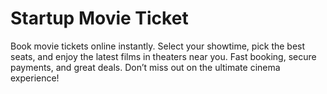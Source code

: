 # Startup Movie Ticket

Book movie tickets online instantly. Select your showtime, pick the best seats, and enjoy the latest films in theaters near you. Fast booking, secure payments, and great deals. Don’t miss out on the ultimate cinema experience!